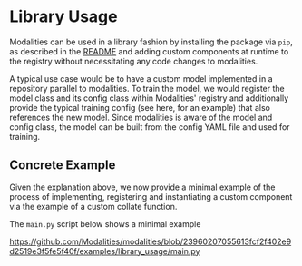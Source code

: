 # Library Usage

Modalities can be used in a library fashion by installing the package via `pip`, as described in the [README](https://github.com/Modalities/modalities?tab=readme-ov-file#installation) and adding custom components at runtime to the registry without necessitating any code changes to modalities.

A  typical use case would be to have a custom model implemented in a repository parallel to modalities. To train the model, we would register the model class and its config class  within Modalities' registry and additionally provide the typical training config (see here, for an example) that also references the new model. Since modalities is aware of the model and config class, the model can be built from the config YAML file and used for training.

## Concrete Example

Given the explanation above, we now provide a minimal example of the process of implementing, registering and instantiating a custom component via the example of a custom collate function. 

The `main.py` script below shows a minimal example 


https://github.com/Modalities/modalities/blob/23960207055613fcf2f402e9d2519e3f5fe5f40f/examples/library_usage/main.py
